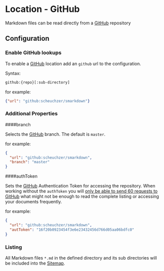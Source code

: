 # Location - GitHub


Markdown files can be read directly from a [GitHub](https://github.com) repository



## Configuration


### Enable GitHub lookups

To enable a [GitHub](https://github.com) location add an ``github`` url to the configuration. 

Syntax:
```bash
github:{repo}[:sub-directory]
```
for example: 
```json
{"url": "github:scheuchzer/smarkdown"}
``` 


### Additional Properties

####branch

Selects the [GitHub](https://github.com) branch. The default is ``master``.

for example: 
```json
{
  "url": "github:scheuchzer/smarkdown",
  "branch": "master"
}
``` 


####authToken

Sets the [GitHub](https://github.com) Authentication Token for accessing the repository. When working without the ``authToken`` you will [only be able 
to send 60 requests to GitHub](https://developer.github.com/v3/#rate-limiting) what might not be enough to read the complete listing 
or accessing your documents frequently.

for example: 
```json
{
  "url": "github:scheuchzer/smarkdown",
  "autToken": "16f20b0923454f3e6e23432456d766d05aa06bdfc0"
}
``` 



### Listing


All Markdown files ``*.md`` in the defined directory and its sub directories 
will be included into the [Sitemap](../../sitemap.xhtml).

